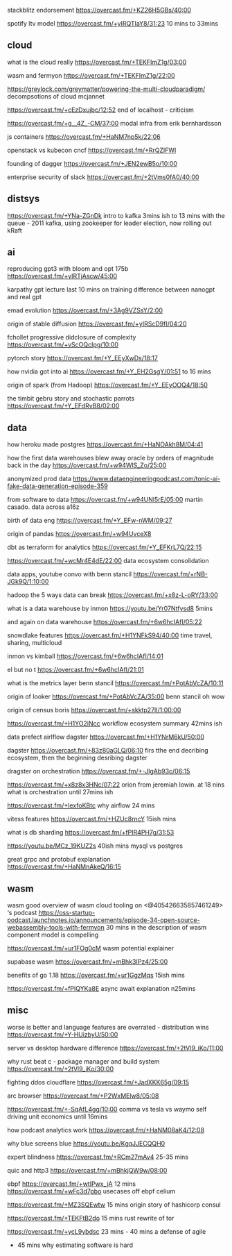 


stackblitz endorsement https://overcast.fm/+KZ26H5GBs/40:00

spotify ltv model https://overcast.fm/+yIRQTIaY8/31:23 10 mins to 33mins



## cloud

what is the cloud really https://overcast.fm/+TEKFImZ1g/03:00 

wasm and fermyon https://overcast.fm/+TEKFImZ1g/22:00

https://greylock.com/greymatter/powering-the-multi-cloudparadigm/ decompsotions of cloud mcjannet


https://overcast.fm/+cEzDxujbc/12:52 end of localhost - criticism

https://overcast.fm/+g__4Z_-CM/37:00 modal infra from erik bernhardsson

js containers https://overcast.fm/+HaNM7np5k/22:06

openstack vs kubecon cncf https://overcast.fm/+RrQZlFWI

founding of dagger https://overcast.fm/+JEN2ewB5o/10:00


enterprise security of slack https://overcast.fm/+2tVms0fA0/40:00


## distsys

https://overcast.fm/+YNa-ZGnDk intro to kafka 3mins ish to 13 mins with the queue - 2011 kafka, using zookeeper for leader election, now rolling out kRaft


## ai

reproducing gpt3 with bloom and opt 175b https://overcast.fm/+yIRTjAscw/45:00

karpathy gpt lecture last 10 mins on training difference between nanogpt and real gpt 

emad evolution https://overcast.fm/+3Ag9VZSsY/2:00

origin of stable diffusion https://overcast.fm/+yIRScD9fI/04:20


fchollet progressive didclosure of complexity https://overcast.fm/+vScOQcIpg/10:00

pytorch story https://overcast.fm/+Y_EEyXwDs/18:17

how nvidia got into ai https://overcast.fm/+Y_EH2GsgY/01:51 to 16 mins


origin of spark (from Hadoop) https://overcast.fm/+Y_EEyOOQ4/18:50


the timbit gebru story and stochastic parrots https://overcast.fm/+Y_EFdRvB8/02:00



## data

how heroku made postgres https://overcast.fm/+HaNOAkh8M/04:41


how the first data warehouses blew away oracle by orders of magnitude back in the day https://overcast.fm/+w94WlS_Zo/25:00

anonymized prod data https://www.dataengineeringpodcast.com/tonic-ai-fake-data-generation-episode-359

from software to data https://overcast.fm/+w94UNl5rE/05:00 martin casado. data across a16z

birth of data eng https://overcast.fm/+Y_EFw-nWM/09:27

origin of pandas https://overcast.fm/+w94UvceX8

dbt as terraform for analytics https://overcast.fm/+Y_EFKrL7Q/22:15

https://overcast.fm/+wcMr4E4dE/22:00 data ecosystem consolidation

data apps, youtube convo with benn stancil https://overcast.fm/+rNB-JGk9Q/1:10:00

hadoop
the 5 ways data can break https://overcast.fm/+x8z-L-oRY/33:00

what is a data warehouse by inmon https://youtu.be/Yr07Ntfysd8 5mins

and again on data warehouse
https://overcast.fm/+6w6hcIAfI/05:22

snowdlake features https://overcast.fm/+H1YNFkS94/40:00 time travel, sharing, multicloud 

inmon vs kimball https://overcast.fm/+6w6hcIAfI/14:01

el but no t https://overcast.fm/+6w6hcIAfI/21:01

what is the metrics layer benn stancil https://overcast.fm/+PotAbVcZA/10:11

origin of looker https://overcast.fm/+PotAbVcZA/35:00 benn stancil oh wow

origin of census boris https://overcast.fm/+skktp27lI/1:00:00

https://overcast.fm/+H1YO2iNcc workflow ecosystem summary 42mins ish

data
prefect airlflow dagster https://overcast.fm/+H1YNrM6kU/50:00

dagster https://overcast.fm/+83z80aGLQ/06:10 firs tthe end decribing ecosystem, then the beginning desribing dagster


dragster on orchestration https://overcast.fm/+-JIgAb93c/06:15

https://overcast.fm/+x8z8x3HNc/07:22 orion from jeremiah lowin. at 18 nins what is orchestration until 27mins ish


https://overcast.fm/+IexfoKBtc why airflow 24 mins

vitess features https://overcast.fm/+HZUc8rncY 15ish mins

what is db sharding https://overcast.fm/+fPIR4PH7g/31:53

https://youtu.be/MCz_19KUZ2s 40ish mins mysql vs postgres


great grpc and protobuf explanation https://overcast.fm/+HaNMnAkeQ/16:15

## wasm



wasm good overview of wasm cloud tooling  on <@405426635857461249> ‘s podcast https://oss-startup-podcast.launchnotes.io/announcements/episode-34-open-source-webassembly-tools-with-fermyon 30 mins in the description of wasm component model is compelling

https://overcast.fm/+ur1FOg0cM wasm potential explainer 

supabase wasm https://overcast.fm/+mBhk3IPz4/25:00

benefits of go 1.18 https://overcast.fm/+ur1GgzMqs 15ish mins 

https://overcast.fm/+fPIQYKa8E async await explanation n25mins

## misc


worse is better and language features are overrated - distribution wins https://overcast.fm/+Y-HUizbyU/50:00

server vs desktop hardware difference https://overcast.fm/+2tVl9_iKo/11:00

why rust beat c - package manager and build system https://overcast.fm/+2tVl9_iKo/30:00

fighting ddos cloudflare https://overcast.fm/+JadXKK65g/09:15

arc browser https://overcast.fm/+P2WxMElw8/05:08

https://overcast.fm/+-SqAfL4gg/10:00 comma vs tesla vs waymo self driving unit economics until 16mins

how podcast analytics work https://overcast.fm/+HaNM08aK4/12:08




why blue screens blue https://youtu.be/KgqJJECQQH0

expert blindness https://overcast.fm/+RCm27mAv4 25-35 mins


quic and http3 https://overcast.fm/+mBhkjQW9w/08:00

ebpf https://overcast.fm/+wtIPwx_jA
12 mins https://overcast.fm/+wFc3d7pbo usecases off ebpf celium


https://overcast.fm/+MZ3SQEwtw 15 mins origin story of hashicorp consul

https://overcast.fm/+TEKFtB2do 15 mins rust rewrite of tor 

https://overcast.fm/+ycL9ybdsc 23 mins - 40 mins a defense of agile
- 45 mins why estimating software is hard

